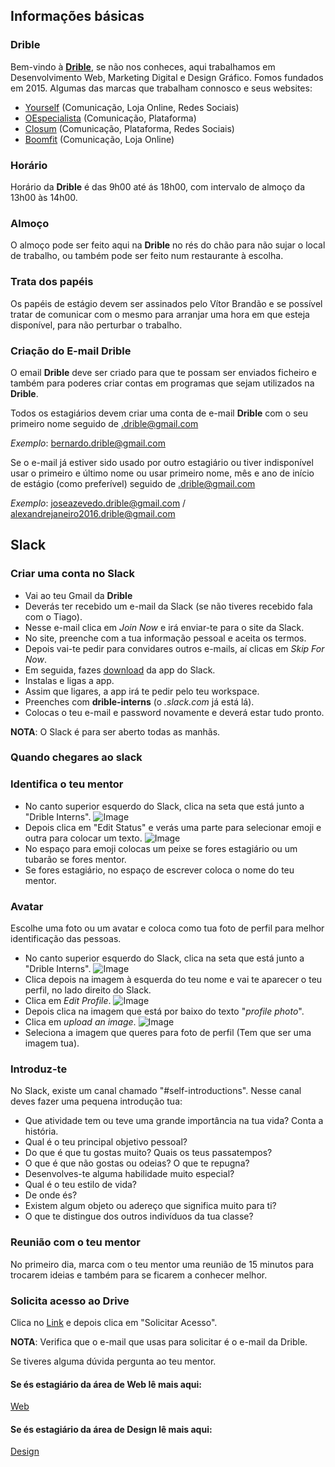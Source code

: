 ## Informações básicas

### Drible


Bem-vindo à [**Drible**](https://www.drible.pt/), se não nos conheces, aqui trabalhamos em Desenvolvimento Web, Marketing Digital e Design Gráfico. Fomos fundados em 2015.
Algumas das marcas que trabalham connosco e seus websites:

- [Yourself](https://www.yourselfapparel.pt/) (Comunicação, Loja Online, Redes Sociais)
- [OEspecialista](https://www.oespecialista.pt/) (Comunicação, Plataforma)
- [Closum](https://www.closum.com/) (Comunicação, Plataforma, Redes Sociais)
- [Boomfit](https://www.boomfit.eu/pt/) (Comunicação, Loja Online)


### Horário

Horário da **Drible** é das 9h00 até ás 18h00, com intervalo de almoço da 13h00 às 14h00.

### Almoço

O almoço pode ser feito aqui na **Drible** no rés do chão para não sujar o local de trabalho, ou também pode ser feito num restaurante à escolha.

### Trata dos papéis

Os papéis de estágio devem ser assinados pelo Vítor Brandão e se possível tratar de comunicar com o mesmo para arranjar uma hora em que esteja disponível, para não perturbar o trabalho.

### Criação do E-mail Drible

O email **Drible** deve ser criado para que te possam ser enviados ficheiro e também para poderes criar contas em programas que sejam utilizados na **Drible**.

Todos os estagiários devem criar uma conta de e-mail **Drible** com o seu primeiro nome seguido de .drible@gmail.com

_Exemplo_: bernardo.drible@gmail.com

Se o e-mail já estiver sido usado por outro estagiário ou tiver indisponível usar o primeiro e último nome ou usar primeiro nome, mês e ano de início de estágio (como preferível) seguido de .drible@gmail.com

_Exemplo_: joseazevedo.drible@gmail.com / alexandrejaneiro2016.drible@gmail.com

## Slack

### Criar uma conta no **Slack**

- Vai ao teu Gmail da **Drible**
- Deverás ter recebido um e-mail da Slack (se não tiveres recebido fala com o Tiago).
- Nesse e-mail clica em _Join Now_ e irá enviar-te para o site da Slack.
- No site, preenche com a tua informação pessoal e aceita os termos.
- Depois vai-te pedir para convidares outros e-mails, aí clicas em _Skip For Now_.
- Em seguida, fazes [download](https://slack.com/downloads/windows) da app do Slack.
- Instalas e ligas a app.
- Assim que ligares, a app irá te pedir pelo teu workspace.
- Preenches com **drible-interns** (o _.slack.com_ já está lá).
- Colocas o teu e-mail e password novamente e deverá estar tudo pronto.

**NOTA**: O Slack é para ser aberto todas as manhãs.

### Quando chegares ao slack

### Identifica o teu mentor

- No canto superior esquerdo do Slack, clica na seta que está junto a "Drible Interns".
  ![Image](/sys-config/images/status_editstatus.PNG)
- Depois clica em "Edit Status" e verás uma parte para selecionar emoji e outra para colocar um texto.
  ![Image](/sys-config/images/status_statusinput.PNG)
- No espaço para emoji colocas um peixe se fores estagiário ou um tubarão se fores mentor.
- Se fores estagiário, no espaço de escrever coloca o nome do teu mentor.

### Avatar

Escolhe uma foto ou um avatar e coloca como tua foto de perfil para melhor identificação das pessoas.

- No canto superior esquerdo do Slack, clica na seta que está junto a "Drible Interns".
  ![Image](/sys-config/images/status_editstatus.PNG)
- Clica depois na imagem à esquerda do teu nome e vai te aparecer o teu perfil, no lado direito do Slack.
- Clica em _Edit Profile_.
  ![Image](/sys-config/images/status_editprofile.PNG)
- Depois clica na imagem que está por baixo do texto "_profile photo_".
- Clica em _upload an image_.
  ![Image](/sys-config/images/status_uploadimage.PNG)
- Seleciona a imagem que queres para foto de perfil (Tem que ser uma imagem tua).

### Introduz-te

No Slack, existe um canal chamado "#self-introductions". Nesse canal deves fazer uma pequena introdução tua:
- Que atividade tem ou teve uma grande importância na tua vida? Conta a história.
- Qual é o teu principal objetivo pessoal?
- Do que é que tu gostas muito? Quais os teus passatempos?
- O que é que não gostas ou odeias? O que te repugna?
- Desenvolves-te alguma habilidade muito especial?
- Qual é o teu estilo de vida?
- De onde és?
- Existem algum objeto ou adereço que significa muito para ti?
- O que te distingue dos outros indivíduos da tua classe?

### Reunião com o teu mentor

No primeiro dia, marca com o teu mentor uma reunião de 15 minutos para trocarem ideias e também para se ficarem a conhecer melhor.

### Solicita acesso ao Drive

Clica no [Link](https://drive.google.com/drive/folders/1wI8Tp7b-cEZP24jM-nXelgEg0w1RKX3O?usp=sharing) e depois clica em "Solicitar Acesso".

**NOTA**: Verifica que o e-mail que usas para solicitar é o e-mail da Drible.

Se tiveres alguma dúvida pergunta ao teu mentor.

#### Se és estagiário da área de Web lê mais aqui:

 [Web](/sys-config/estagiarios/web/home)

#### Se és estagiário da área de Design lê mais aqui:

 [Design](/sys-config/estagiarios/design/home)
